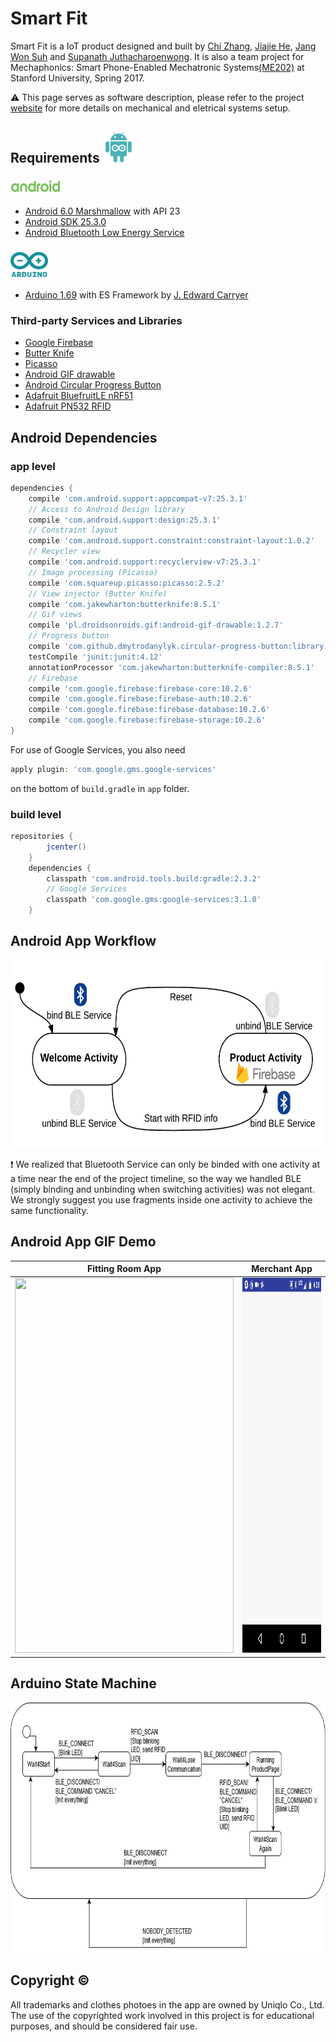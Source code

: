 # Smart Fit
Smart Fit is a IoT product designed and built by [Chi Zhang](https://www.linkedin.com/in/zhang-chi/), [Jiajie He](https://www.linkedin.com/in/jiajie-he/), [Jang Won Suh](https://www.linkedin.com/in/jang-won-suh-371123b8/) and [Supanath Juthacharoenwong](https://www.linkedin.com/in/supanath-juthacharoenwong-02754353/). It is also a team project for Mechaphonics: Smart Phone-Enabled Mechatronic Systems[(ME202)](http://explorecourses.stanford.edu/search?view=catalog&filter-coursestatus-Active=on&page=0&catalog=&academicYear=&q=Mechaphonics&collapse=) at Stanford University, Spring 2017.

:warning: This page serves as software description, please refer to the project [website](http://me202smartfit.weebly.com/) for more details on mechanical and eletrical systems setup.

## Requirements <img src="./pics/anduino.png" width="50" height="50" />
### <img src="./pics/android.png" width="80" height="20" />
- [Android 6.0 Marshmallow](https://www.android.com/versions/marshmallow-6-0/) with API 23
- [Android SDK 25.3.0](https://developer.android.com/studio/releases/sdk-tools.html)
- [Android Bluetooth Low Energy Service](https://developer.android.com/guide/topics/connectivity/bluetooth-le.html)
### <img src="./pics/arduino.png" width="60" height="40" />
- [Arduino 1.69](https://www.arduino.cc/) with ES Framework by [J. Edward Carryer](https://profiles.stanford.edu/j-edward-carryer)

### Third-party Services and Libraries
- [Google Firebase](https://firebase.google.com/)
- [Butter Knife](http://jakewharton.github.io/butterknife/)
- [Picasso](http://square.github.io/picasso/)
- [Android GIF drawable](https://github.com/koral--/android-gif-drawable)
- [Android Circular Progress Button](https://github.com/dmytrodanylyk/circular-progress-button)
- [Adafruit BluefruitLE nRF51](https://learn.adafruit.com/introducing-the-adafruit-bluefruit-le-uart-friend/software)
- [Adafruit PN532 RFID](https://github.com/adafruit/Adafruit-PN532)

## Android Dependencies
### app level
```groovy
dependencies {
    compile 'com.android.support:appcompat-v7:25.3.1'
    // Access to Android Design library
    compile 'com.android.support:design:25.3.1'
    // Constraint layout
    compile 'com.android.support.constraint:constraint-layout:1.0.2'
    // Recycler view
    compile 'com.android.support:recyclerview-v7:25.3.1'
    // Image processing (Picasso)
    compile 'com.squareup.picasso:picasso:2.5.2'
    // View injector (Butter Knife)
    compile 'com.jakewharton:butterknife:8.5.1'
    // Gif views
    compile 'pl.droidsonroids.gif:android-gif-drawable:1.2.7'
    // Progress button
    compile 'com.github.dmytrodanylyk.circular-progress-button:library:1.1.3'
    testCompile 'junit:junit:4.12'
    annotationProcessor 'com.jakewharton:butterknife-compiler:8.5.1'
    // Firebase
    compile 'com.google.firebase:firebase-core:10.2.6'
    compile 'com.google.firebase:firebase-auth:10.2.6'
    compile 'com.google.firebase:firebase-database:10.2.6'
    compile 'com.google.firebase:firebase-storage:10.2.6'
}
```
For use of Google Services, you also need
```groovy
apply plugin: 'com.google.gms.google-services'
```
on the bottom of `build.gradle` in `app` folder.
### build level
```groovy
repositories {
        jcenter()
    }
    dependencies {
        classpath 'com.android.tools.build:gradle:2.3.2'
        // Google Services
        classpath 'com.google.gms:google-services:3.1.0'
    }
```

## Android App Workflow
<p align="center">
<img src="./pics/android-workflow.jpeg" width="600" height="300" />
</p>

:exclamation: We realized that Bluetooth Service can only be binded with one activity at a time near the end of the project timeline, so the way we handled BLE (simply binding and unbinding when switching activities) was not elegant. We strongly suggest you use fragments inside one activity to achieve the same functionality.

## Android App GIF Demo
Fitting Room App           |    Merchant App
:-------------------------:|:-------------------------:
<img src="./pics/FittingRoomSide.gif" width="350" height="600" />  |  <img src="./pics/MerchantSide.gif" width="350" height="600" />

## Arduino State Machine
<p align="center">
<img src="./pics/state-diagram.jpg" width="750" height="400" />
</p>

## Copyright :copyright:
All trademarks and clothes photoes in the app are owned by Uniqlo Co., Ltd. The use of the copyrighted work involved in this project is for educational purposes, and should be considered fair use.

